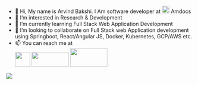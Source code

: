 - 👋 Hi, My name is Arvind Bakshi. I Am software developer at <img src="https://media-exp1.licdn.com/dms/image/C4E0BAQG_IZ4vSlsYfw/company-logo_100_100/0/1634115671849?e=1645660800&v=beta&t=98RnesYvE0C_Kao7QLblWSaHxYjesyKruzkKecXiT8E" width="20px" height="20px"/> Amdocs
- 👀 I’m interested in Research & Development
- 🌱 I’m currently learning Full Stack Web Application Development
- 💞️ I’m looking to collaborate on Full Stack web Application development using Springboot, React/Angular JS, Docker, Kubernetes, GCP/AWS etc.
- 📫 You can reach me at <br/>
<a href="https://linkedin.com/in/abcoolynr"><img src="https://media-exp1.licdn.com/dms/image/C4D0BAQGZKGGJ75S72g/company-logo_200_200/0/1629754938156?e=1645660800&v=beta&t=gaWpF8zvO48KnUPUtimDSJje9usprFk0EIn5PmKdPF4" width="40px" height="40px"/></a>
<a href="https://scholar.google.com/citations?hl=en&user=ZeJGp2sAAAAJ&view_op=list_works&gmla=AJsN-F6vUHqszwcmy9JZ7-ZIVHuea6wTq-XpclamjwjBgTEF5k2c8My9pRl4jxH9tQhUBhieKHnoE0_q60sWn1c_d2CmlS96HoY5zzQQ1giBEapaivv_Q_fMElNKcMPk1O5P2T1MiM14VOPD9l6YbABV_14cB7PpjQEzr-PlRdzVLhG9y_PS_94"><img src="https://upload.wikimedia.org/wikipedia/commons/a/a9/Google_Scholar_logo_2015.PNG" width="100px" height="40px"/></a>
<a href="https://www.hackerrank.com/arvindbakshicool"><img src="https://cdn-images-1.medium.com/max/2600/1*UGT1Rh9xLww3JeIDR1F0RQ.png" width="100px" height="50px"/></a>
<img src="https://media-exp1.licdn.com/dms/image/C5103AQH3DoWy83yTRA/profile-displayphoto-shrink_800_800/0/1526545278935?e=1643241600&v=beta&t=PdzmpUvhhL-iFEFSn8ISlgzlmr4Ta1vY6YI1nhO16vA" />
<!---
abcool/abcool is a ✨ special ✨ repository because its `README.md` (this file) appears on your GitHub profile.
You can click the Preview link to take a look at your changes.
--->
